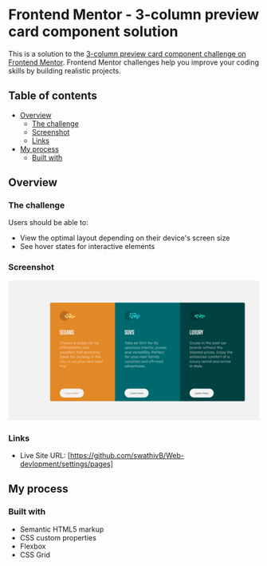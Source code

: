 # Frontend Mentor - 3-column preview card component solution

This is a solution to the [3-column preview card component challenge on Frontend Mentor](https://www.frontendmentor.io/challenges/3column-preview-card-component-pH92eAR2-). Frontend Mentor challenges help you improve your coding skills by building realistic projects. 

## Table of contents

- [Overview](#overview)
  - [The challenge](#the-challenge)
  - [Screenshot](#screenshot)
  - [Links](#links)
- [My process](#my-process)
  - [Built with](#built-with)
  


## Overview

### The challenge

Users should be able to:

- View the optimal layout depending on their device's screen size
- See hover states for interactive elements

### Screenshot

![](./card.PNG)





### Links


- Live Site URL: [https://github.com/swathivB/Web-devlopment/settings/pages]
## My process

### Built with

- Semantic HTML5 markup
- CSS custom properties
- Flexbox
- CSS Grid



